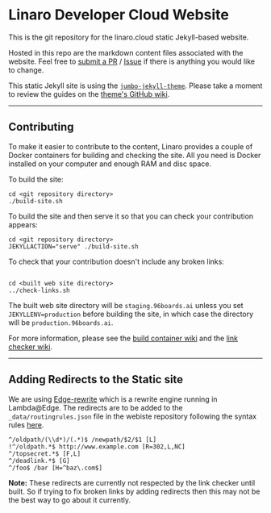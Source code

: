 # Linaro Developer Cloud Website

This is the git repository for the linaro.cloud static Jekyll-based website.

Hosted in this repo are the markdown content files associated with the website. Feel free to [submit a 
PR](https://github.com/Linaro/cloud/pulls) / [Issue](https://github.com/Linaro/cloud/issues/new) if there is anything you would like to change.

This static Jekyll site is using the [`jumbo-jekyll-theme`](https://github.com/linaro-marketing/jumbo-jekyll-theme). Please take a moment to review the guides on the [theme's GitHub wiki](https://github.com/linaro-marketing/jumbo-jekyll-theme/wiki).

*****

## Contributing

To make it easier to contribute to the content, Linaro provides a couple of Docker containers for building and checking the site. All you need is Docker installed on your computer and enough RAM and disc space.

To build the site:

```
cd <git repository directory>
./build-site.sh
```

To build the site and then serve it so that you can check your contribution appears:

```
cd <git repository directory>
JEKYLLACTION="serve" ./build-site.sh
```

To check that your contribution doesn't include any broken links:

```

cd <built web site directory>
../check-links.sh
```

The built web site directory will be `staging.96boards.ai` unless you set `JEKYLLENV=production` before building the site, in which case the directory will be `production.96boards.ai`.

For more information, please see the [build container wiki](https://github.com/linaro-its/jekyll-build-container/wiki) and the [link checker wiki](https://github.com/linaro-its/jekyll-link-checker/wiki).

*****

## Adding Redirects to the Static site

We are using [Edge-rewrite](https://github.com/marksteele/edge-rewrite) which is a rewrite engine running in Lambda@Edge. The redirects are to be added to the `_data/routingrules.json` file in the webiste repository following the syntax rules [here](https://github.com/marksteele/edge-rewrite).

```
^/oldpath/(\\d*)/(.*)$ /newpath/$2/$1 [L]
!^/oldpath.*$ http://www.example.com [R=302,L,NC]
^/topsecret.*$ [F,L]
^/deadlink.*$ [G]
^/foo$ /bar [H=^baz\.com$]
```

__Note:__ These redirects are currently not respected by the link checker until built. So if trying to fix broken links by adding redirects then this may not be the best way to go about it currently. 
